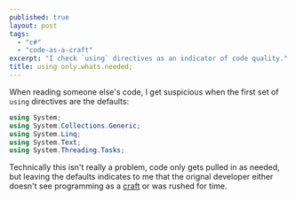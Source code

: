 ```yaml
---
published: true
layout: post
tags: 
  - "c#"
  - "code-as-a-craft"
excerpt: "I check `using` directives as an indicator of code quality."
title: using only.whats.needed;
---
```


When reading someone else's code, I get suspicious when the first set of `using` directives are the defaults:

```csharp
using System;
using System.Collections.Generic;
using System.Linq;
using System.Text;
using System.Threading.Tasks;
```

Technically this isn't really a problem, code only gets pulled in as needed, but leaving the defaults indicates to me that the orignal developer either doesn't see programming as a [craft](http://manifesto.softwarecraftsmanship.org/) or was rushed for time.